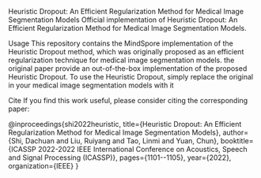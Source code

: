 Heuristic Dropout: An Efficient Regularization Method for Medical Image Segmentation Models
Official implementation of Heuristic Dropout: An Efficient Regularization Method for Medical Image Segmentation Models.

Usage 
This repository contains the MindSpore implementation of the Heuristic Dropout method, which was originally proposed as an efficient regularization technique for medical image segmentation models. 
the original paper provide an out-of-the-box implementation of the proposed Heuristic Dropout. To use the Heuristic Dropout, simply replace the original in your medical image segmentation models with it

Cite 
If you find this work useful, please consider citing the corresponding paper:

@inproceedings{shi2022heuristic,
  title={Heuristic Dropout: An Efficient Regularization Method for Medical Image Segmentation Models},
  author={Shi, Dachuan and Liu, Ruiyang and Tao, Linmi and Yuan, Chun},
  booktitle={ICASSP 2022-2022 IEEE International Conference on Acoustics, Speech and Signal Processing (ICASSP)},
  pages={1101--1105},
  year={2022},
  organization={IEEE}
}